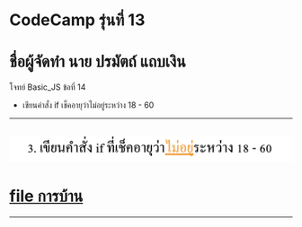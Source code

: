# CodeCamp รุ่นที่ 13

# **ชื่อผู้จัดทำ นาย ปรมัตถ์ แถบเงิน**

โจทย์ Basic_JS ข้อที่ 14
- เขียนคำสั่ง if เช็คอายุว่าไม่อยู่ระหว่าง 18 - 60
---
![picpra gob](pic14.png)
---
# [file การบ้าน](basicJS14.html)
---
